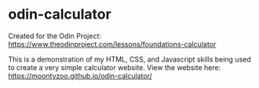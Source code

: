# odin-calculator
Created for the Odin Project: https://www.theodinproject.com/lessons/foundations-calculator

This is a demonstration of my HTML, CSS, and Javascript skills being used to create a very simple calculator website.
View the website here: https://moontyzoo.github.io/odin-calculator/
